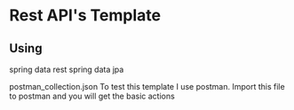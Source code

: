 Rest API's Template
===================

Using
-----
spring data rest
spring data jpa


postman_collection.json
To test this template I use postman.
Import this file to postman and you will get the basic actions